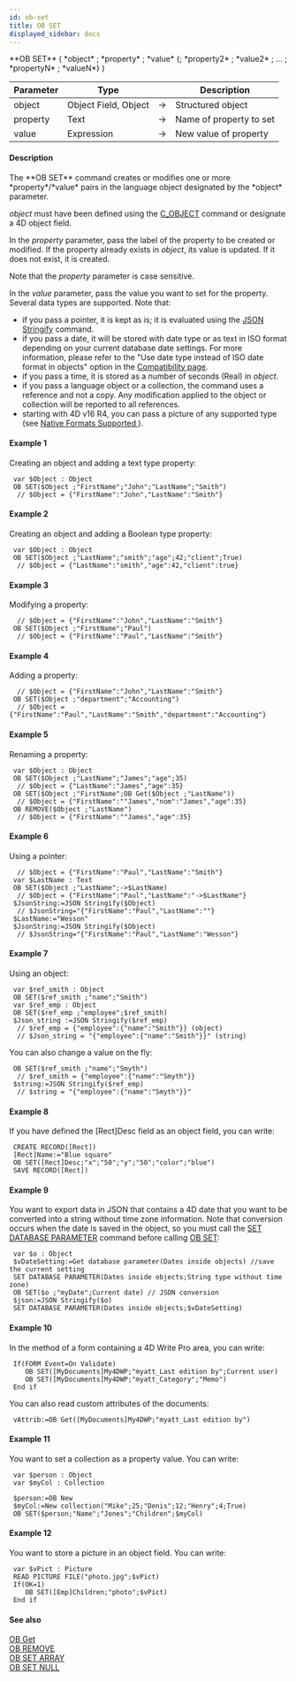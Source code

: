 ```yaml
---
id: ob-set
title: OB SET
displayed_sidebar: docs
---
```


<!--REF #_command_.OB SET.Syntax-->**OB SET** ( *object* ; *property* ; *value* {; *property2* ; *value2* ; ... ; *propertyN* ; *valueN*} )<!-- END REF-->
<!--REF #_command_.OB SET.Params-->
| Parameter | Type |  | Description |
| --- | --- | --- | --- |
| object | Object Field, Object | -> | Structured object |
| property | Text | -> | Name of property to set |
| value | Expression | -> | New value of property |

<!-- END REF-->

#### Description 

<!--REF #_command_.OB SET.Summary-->The **OB SET** command creates or modifies one or more *property*/*value* pairs in the language object designated by the *object* parameter.<!-- END REF--> 

*object* must have been defined using the [C\_OBJECT](c-object.md) command or designate a 4D object field.

In the *property* parameter, pass the label of the property to be created or modified. If the property already exists in *object*, its value is updated. If it does not exist, it is created.   

Note that the *property* parameter is case sensitive. 

In the *value* parameter, pass the value you want to set for the property. Several data types are supported. Note that:

* if you pass a pointer, it is kept as is; it is evaluated using the [JSON Stringify](json-stringify.md) command.
* if you pass a date, it will be stored with date type or as text in ISO format depending on your current database date settings. For more information, please refer to the "Use date type instead of ISO date format in objects" option in the [Compatibility page](/4Dv20R6/4D/20-R6/Compatibility-page.300-7003469.en.html).
* if you pass a time, it is stored as a number of seconds (Real) in *object*.
* if you pass a language object or a collection, the command uses a reference and not a copy. Any modification applied to the object or collection will be reported to all references.
* starting with 4D v16 R4, you can pass a picture of any supported type (see [Native Formats Supported ](/4Dv20R6/4D/20-R6/Pictures.300-6957798.en.html#1272117)).

#### Example 1 

Creating an object and adding a text type property:

```4d
 var $Object : Object
 OB SET($Object ;"FirstName";"John";"LastName";"Smith")
  // $Object = {"FirstName":"John","LastName":"Smith"}
```

#### Example 2 

Creating an object and adding a Boolean type property:

```4d
 var $Object : Object
 OB SET($Object ;"LastName";"smith";"age";42;"client";True)
  // $Object = {"LastName":"smith","age":42,"client":true}
```

#### Example 3 

Modifying a property:

```4d
  // $Object = {"FirstName":"John","LastName":"Smith"}
 OB SET($Object ;"FirstName";"Paul")
  // $Object = {"FirstName":"Paul","LastName":"Smith"}
```

#### Example 4 

Adding a property:

```4d
  // $Object = {"FirstName":"John","LastName":"Smith"}
 OB SET($Object ;"department";"Accounting")
  // $Object = {"FirstName":"Paul","LastName":"Smith","department":"Accounting"}
```

#### Example 5 

Renaming a property:

```4d
 var $Object : Object
 OB SET($Object ;"LastName";"James";"age";35)
  // $Object = {"LastName":"James","age":35}
 OB SET($Object ;"FirstName";OB Get($Object ;"LastName"))
  // $Object = {"FirstName":""James","nom":"James","age":35}
 OB REMOVE($Object ;"LastName")
  // $Object = {"FirstName":""James","age":35}
```

#### Example 6 

Using a pointer:

```4d
  // $Object = {"FirstName":"Paul","LastName":"Smith"}
 var $LastName : Text
 OB SET($Object ;"LastName";->$LastName)
  // $Object = {"FirstName":"Paul","LastName":"->$LastName"}
 $JsonString:=JSON Stringify($Object)
  // $JsonString="{"FirstName":"Paul","LastName":""}
 $LastName:="Wesson"
 $JsonString:=JSON Stringify($Object)
  // $JsonString="{"FirstName":"Paul","LastName":"Wesson"}
```

#### Example 7 

Using an object:

```4d
 var $ref_smith : Object
 OB SET($ref_smith ;"name";"Smith")
 var $ref_emp : Object
 OB SET($ref_emp ;"employee";$ref_smith)
 $Json_string :=JSON Stringify($ref_emp)
  // $ref_emp = {"employee":{"name":"Smith"}} (object)
  // $Json_string = "{"employee":{"name":"Smith"}}" (string)
```

You can also change a value on the fly:

```4d
 OB SET($ref_smith ;"name";"Smyth")
  // $ref_smith = {"employee":{"name":"Smyth"}}
 $string:=JSON Stringify($ref_emp)
  // $string = "{"employee":{"name":"Smyth"}}"
```

#### Example 8 

If you have defined the \[Rect\]Desc field as an object field, you can write:

```4d
 CREATE RECORD([Rect])
 [Rect]Name:="Blue square"
 OB SET([Rect]Desc;"x";"50";"y";"50";"color";"blue")
 SAVE RECORD([Rect])
```

#### Example 9 

You want to export data in JSON that contains a 4D date that you want to be converted into a string without time zone information. Note that conversion occurs when the date is saved in the object, so you must call the [SET DATABASE PARAMETER](set-database-parameter.md) command before calling [OB SET](ob-set.md): 

```4d
 var $o : Object
 $vDateSetting:=Get database parameter(Dates inside objects) //save the current setting
 SET DATABASE PARAMETER(Dates inside objects;String type without time zone)
 OB SET($o ;"myDate";Current date) // JSON conversion
 $json:=JSON Stringify($o)
 SET DATABASE PARAMETER(Dates inside objects;$vDateSetting)
```

#### Example 10 

In the method of a form containing a 4D Write Pro area, you can write:

```4d
 If(FORM Event=On Validate)
    OB SET([MyDocuments]My4DWP;"myatt_Last edition by";Current user)
    OB SET([MyDocuments]My4DWP;"myatt_Category";"Memo")
 End if
```

You can also read custom attributes of the documents:

```4d
 vAttrib:=OB Get([MyDocuments]My4DWP;"myatt_Last edition by")
```

#### Example 11 

You want to set a collection as a property value. You can write:

```4d
 var $person : Object
 var $myCol : Collection
 
 $person:=OB New
 $myCol:=New collection("Mike";25;"Denis";12;"Henry";4;True)
 OB SET($person;"Name";"Jones";"Children";$myCol)
```

#### Example 12 

You want to store a picture in an object field. You can write:

```4d
 var $vPict : Picture
 READ PICTURE FILE("photo.jpg";$vPict)
 If(OK=1)
    OB SET([Emp]Children;"photo";$vPict)
 End if
```

#### See also 

[OB Get](ob-get.md)  
[OB REMOVE](ob-remove.md)  
[OB SET ARRAY](ob-set-array.md)  
[OB SET NULL](ob-set-null.md)  